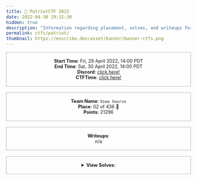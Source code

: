 ```yaml
---
title: 🦅 PatriotCTF 2022
date: 2022-04-30 19:32:30
hidden: true
description: "Information regarding placement, solves, and writeups for PatriotCTF 2022."
permalink: ctfs/patriot/
thumbnail: https://enscribe.dev/asset/banner/banner-ctfs.png
---
```


<style>
    .box {
        border: 1px solid rgba(100, 100, 100, .5);
        padding: 1rem;
        font-size: 90%;
        text-align: center;
        margin-bottom: 1rem;
    }

    .flex-container {
        display: flex;
        flex-wrap: nowrap;
        justify-content: center;
    }
</style>

<div class="box">
    <b>Start Time</b>: Fri, 29 April 2022, 14:00 PDT<br>
    <b>End Time</b>: Sat, 30 April 2022, 14:00 PDT<br>
    <b>Discord</b>: <a href="https://discord.gg/Z8pA43vQcW">click here!</a><br>
    <b>CTFTime</b>: <a href="https://ctftime.org/event/1616">click here!</a>
</div>

<div class="box">
    <b>Team Name</b>: <code>View Source</code><br>
    <b>Place</b>: 02 of 436 🥈<br>
    <b>Points</b>: 21296
</div>

<div class="box">
    <b>Writeups</b>:<br>
    n/a
</div>

<div class="box">
    <details>
        <summary><b>View Solves:</b></summary>
        <br>

| Challenge                  | Category  | Points | Time Solved             | Writeup |
|----------------------------|-----------|--------|-------------------------|---------|
| ⠀                          |           |        |                         |         |
| Base64 Times 10            | crypto    | 10     | April 29th, 2:24:56 PM  |         |
| No Postcode Envy           | crypto    | 10     | April 29th, 2:34:28 PM  |         |
| TwoFifty                   | crypto    | 10     | April 29th, 2:25:56 PM  |         |
| Cowsay                     | crypto    | 53     | April 29th, 3:42:00 PM  |         |
| The Order                  | crypto    | 123    | April 29th, 8:12:13 PM  |         |
| Merkle-Derkle              | crypto    | 489    | April 30th, 6:13:16 AM  |         |
| CorruptAAAAd               | crypto    | 490    | April 30th, 6:07:31 AM  |         |
| Cryptogod                  | crypto    | 498    | April 30th, 8:38:25 AM  |         |
| Eetthheerr                 | crypto    | 499    | April 30th, 6:07:17 AM  |         |
| Magic Smoke                | crypto    | 499    | April 30th, 6:16:53 AM  |         |
| Fly                        | crypto    | 500    | April 30th, 12:52:54 PM |         |
| Fly, Titan, Fly            | crypto    | 500    | April 30th, 12:53:30 PM |         |
| Foxi                       | forensics | 10     | April 29th, 5:28:55 PM  |         |
| Sticky Note                | forensics | 229    | April 29th, 7:20:23 PM  |         |
| Bézier                     | forensics | 399    | April 29th, 8:24:50 PM  |         |
| Metro                      | forensics | 431    | April 29th, 8:39:09 PM  |         |
| Toast                      | forensics | 460    | April 29th, 11:02:13 PM |         |
| Session Spy                | forensics | 471    | April 30th, 1:55:57 PM  |         |
| Flexi                      | forensics | 476    | April 30th, 11:15:43 AM |         |
| Exfil                      | forensics | 485    | April 30th, 1:56:43 PM  |         |
| Vrai Crypt                 | forensics | 490    | April 30th, 6:09:48 AM  |         |
| Android 1                  | forensics | 494    | April 30th, 11:59:45 AM |         |
| Android 2                  | forensics | 496    | April 30th, 12:02:19 PM |         |
| Android 3                  | forensics | 498    | April 30th, 12:02:45 PM |         |
| Android 4                  | forensics | 498    | April 30th, 12:32:50 PM |         |
| Android 5                  | forensics | 499    | April 30th, 12:43:54 PM |         |
| Banner                     | forensics | 500    | April 30th, 1:34:07 PM  |         |
| Google Form                | misc      | 5      | April 30th, 8:33:05 AM  |         |
| Join the Discord           | misc      | 10     | April 29th, 2:27:35 PM  |         |
| Apples                     | misc      | 132    | April 29th, 5:10:06 PM  |         |
| It's All Greek to Me       | misc      | 497    | April 29th, 11:07:32 PM |         |
| Hike                       | osint     | 10     | April 29th, 3:20:51 PM  |         |
| Waffle Cabin               | osint     | 123    | April 29th, 3:31:37 PM  |         |
| Sunset                     | osint     | 283    | April 29th, 6:55:25 PM  |         |
| Runway to the Danger Zone  | osint     | 431    | April 29th, 3:58:29 PM  |         |
| Hunter                     | osint     | 476    | April 29th, 5:04:15 PM  |         |
| Snap                       | osint     | 479    | April 29th, 3:05:12 PM  |         |
| Crystal Clear Security - 1 | osint     | 492    | April 29th, 6:15:09 PM  |         |
| Crystal Clear Security - 2 | osint     | 498    | April 30th, 8:50:27 AM  |         |
| Crystal Clear Security - 3 | osint     | 500    | April 30th, 9:09:42 AM  |         |
| Golf                       | prog      | 304    | April 29th, 3:18:37 PM  |         |
| CaptSHA                    | prog      | 474    | April 29th, 4:33:09 PM  |         |
| Big Shaq                   | prog      | 481    | April 30th, 7:59:41 AM  |         |
| 1337 Significant Bit       | prog      | 493    | April 30th, 1:27:30 PM  |         |
| BOF Warmup                 | pwn       | 10     | April 29th, 3:33:16 PM  |         |
| Green Shell                | pwn       | 245    | April 29th, 3:36:09 PM  |         |
| BOF Harder                 | pwn       | 446    | April 30th, 12:00:27 PM |         |
| Guess The Pass             | pwn       | 460    | April 30th, 10:17:39 AM |         |
| Red Shell                  | pwn       | 476    | April 30th, 11:54:36 AM |         |
| Mine4j                     | pwn       | 500    | April 30th, 12:23:33 PM |         |
| String Cheese              | re        | 10     | April 29th, 2:46:35 PM  |         |
| PeeWhySea                  | re        | 275    | April 29th, 10:46:41 PM |         |
| RoboTron9000               | re        | 389    | April 29th, 8:36:28 PM  |         |
| crackme                    | re        | 453    | April 29th, 10:41:33 PM |         |
| OverComplicated            | re        | 489    | April 30th, 9:00:42 AM  |         |
| Flowing                    | re        | 496    | April 30th, 1:45:09 PM  |         |
| Apocalypse Security - 1    | web       | 10     | April 29th, 2:44:58 PM  |         |
| Inspector Clouseau         | web       | 10     | April 29th, 2:17:14 PM  |         |
| Locked                     | web       | 10     | April 30th, 7:36:50 AM  |         |
| Rock and Roll              | web       | 10     | April 29th, 2:16:57 PM  |         |
| Spongebob                  | web       | 10     | April 29th, 2:23:31 PM  |         |
| Apocalypse Security - 2    | web       | 204    | April 29th, 7:04:12 PM  |         |
| Excellent Database         | web       | 426    | April 30th, 6:58:54 AM  |         |
| Chewy or Crunchy            | web       | 466    | April 29th, 2:43:35 PM  |

</details>
</div>
